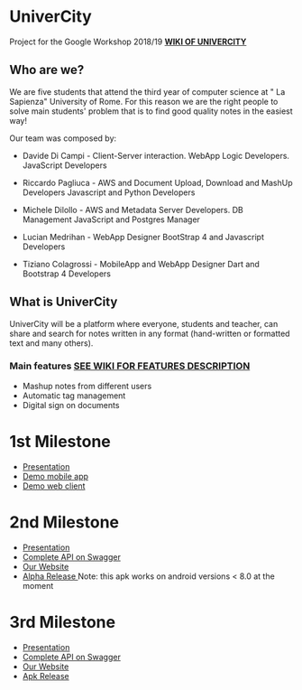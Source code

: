# UniverCity
Project for the Google Workshop 2018/19
[__WIKI OF UNIVERCITY__](https://github.com/davidedc97/UniverCity/wiki "Wiki of UniverCity")

## Who are we?
We are five students that attend the third year of computer science at " La Sapienza" University of Rome. For this reason we are the right people to solve main students' problem that is to find good quality notes in the easiest way!

Our team was composed by:

- Davide Di Campi - 
  Client-Server interaction. 
  WebApp Logic Developers.
  JavaScript Developers
  
- Riccardo Pagliuca - 
  AWS and Document Upload, Download and MashUp Developers
  Javascript and Python Developers
  
- Michele Dilollo - 
  AWS and Metadata Server Developers. DB Management
  JavaScript and Postgres Manager
  
- Lucian Medrihan - 
  WebApp Designer
  BootStrap 4 and Javascript Developers
  
- Tiziano Colagrossi - 
  MobileApp and WebApp Designer
  Dart and Bootstrap 4 Developers

## What is UniverCity
UniverCity will be a platform where everyone, students and teacher, can share and search for notes written in any format (hand-written or formatted text and many others).

### Main features [__SEE WIKI FOR FEATURES DESCRIPTION__](https://github.com/davidedc97/UniverCity/wiki/1.-List-of-possible-features)
- Mashup notes from different users
- Automatic tag management
- Digital sign on documents

# 1st Milestone
- [Presentation](https://docs.google.com/presentation/d/13HP_5mVvMxjHJI0JxrQ7UOg4eFrssTTWkLIBHwEaEN8/edit?usp=sharing)
- [Demo mobile app](https://xd.adobe.com/view/3ec5069c-435a-4774-6cc7-0c27541f4905-48f4/?hints=off)
- [Demo web client](https://xd.adobe.com/view/50f46b61-bc7a-4047-540e-dab969d36767-26c5/?hints=off)

# 2nd Milestone
- [Presentation](https://docs.google.com/presentation/d/1O5NojuoxNorrpDU4g-oW5aVZjzzBfDbk9NBEjSOfy6Y/edit#slide=id.p)
- [Complete API on Swagger](https://app.swaggerhub.com/apis-docs/univerCity9/univerCity/1.0.0-oas3)
- [Our Website](https://univercityalpha.herokuapp.com/)
- [Alpha Release ](https://github.com/davidedc97/UniverCity/blob/master/front-end/app_client/prealpha_UniverCity.apk)
Note: this apk works on android versions < 8.0 at the moment

# 3rd Milestone
- [Presentation](https://docs.google.com/presentation/d/1KIH7NBs0F-U7kmSnGfTBSQvoiz0zD3lFDXmrnqTqSpo/edit#slide=id.p)
- [Complete API on Swagger](https://app.swaggerhub.com/apis-docs/univerCity9/univerCity/1.0.0-oas3)
- [Our Website](https://univercityalpha.herokuapp.com/)
- [Apk Release](https://github.com/davidedc97/UniverCity/blob/client_app_beta/front-end/app_client/app_mod_1_1/UniverCity.apk)


